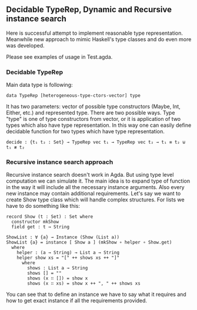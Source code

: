## Decidable TypeRep, Dynamic and Recursive instance search

Here is successful attempt to implement reasonable type representation.
Meanwhile new approach to mimic Haskell's type classes and do even more was developed.

Please see examples of usage in Test.agda.

### Decidable TypeRep

Main data type is following:

    data TypeRep [heterogeneous-type-ctors-vector] type

It has two parameters: vector of possible type constructors (Maybe, Int, Either, etc.) and represented type. There are two possible ways. Type "type" is one of type constructors from vector, or it is application of two types which also have type representation.
In this way one can easily define decidable function for two types which have type representation.

    decide : {t₁ t₂ : Set} → TypeRep vec t₁ → TypeRep vec t₂ → t₁ ≡ t₂ ⊎ t₁ ≢ t₂

### Recursive instance search approach

Recursive instance search doesn't work in Agda. But using type level computation we can simulate it. The main idea is to expand type of function in the way it will include all the necessary instance arguments. Also every new instance may contain additional requirements.
Let's say we want to create Show type class which will handle complex structures.
For lists we have to do something like this:

    record Show (t : Set) : Set where
      constructor mkShow
      field get : t → String

    ShowList : ∀ {a} → Instance (Show (List a))
    ShowList {a} = instance [ Show a ] (mkShow ∘ helper ∘ Show.get)
      where
        helper : (a → String) → List a → String
        helper show xs = "[" ++ shows xs ++ "]"
          where
            shows : List a → String
     	    shows [] = ""
            shows (x ∷ []) = show x
            shows (x ∷ xs) = show x ++ ", " ++ shows xs

You can see that to define an instance we have to say what it requires and how to get exact instance if all the requirements provided.
